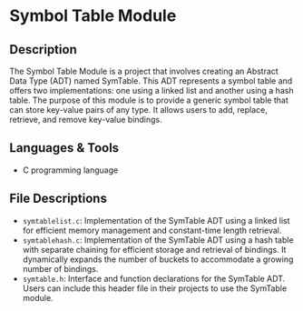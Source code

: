 # Symbol Table Module

## Description
The Symbol Table Module is a project that involves creating an Abstract Data Type (ADT) named SymTable. This ADT represents a symbol table and offers two implementations: one using a linked list and another using a hash table. The purpose of this module is to provide a generic symbol table that can store key-value pairs of any type. It allows users to add, replace, retrieve, and remove key-value bindings.

## Languages & Tools
- C programming language

## File Descriptions

- `symtablelist.c`: Implementation of the SymTable ADT using a linked list for efficient memory management and constant-time length retrieval.
- `symtablehash.c`: Implementation of the SymTable ADT using a hash table with separate chaining for efficient storage and retrieval of bindings. It dynamically expands the number of buckets to accommodate a growing number of bindings.
- `symtable.h`: Interface and function declarations for the SymTable ADT. Users can include this header file in their projects to use the SymTable module.


